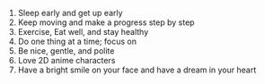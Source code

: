 1. Sleep early and get up early
1. Keep moving and make a progress step by step
1. Exercise, Eat well, and stay healthy
1. Do one thing at a time; focus on
1. Be nice, gentle, and polite
1. Love 2D anime characters
1. Have a bright smile on your face and have a dream in your heart